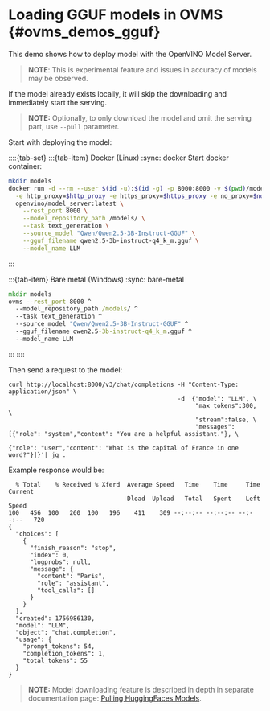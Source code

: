 # Loading GGUF models in OVMS {#ovms_demos_gguf}

This demo shows how to deploy  model with the OpenVINO Model Server.

> **NOTE**: This is experimental feature and issues in accuracy of models may be observed.

If the model already exists locally, it will skip the downloading and immediately start the serving.

> **NOTE:** Optionally, to only download the model and omit the serving part, use `--pull` parameter.

Start with deploying the model:

::::{tab-set}
:::{tab-item} Docker (Linux)
:sync: docker
Start docker container:
```bash
mkdir models
docker run -d --rm --user $(id -u):$(id -g) -p 8000:8000 -v $(pwd)/models:/models/:rw \
  -e http_proxy=$http_proxy -e https_proxy=$https_proxy -e no_proxy=$no_proxy \
  openvino/model_server:latest \
    --rest_port 8000 \
    --model_repository_path /models/ \
    --task text_generation \
    --source_model "Qwen/Qwen2.5-3B-Instruct-GGUF" \
    --gguf_filename qwen2.5-3b-instruct-q4_k_m.gguf \
    --model_name LLM
```
:::

:::{tab-item} Bare metal (Windows)
:sync: bare-metal
```bat
mkdir models
ovms --rest_port 8000 ^
  --model_repository_path /models/ ^
  --task text_generation ^
  --source_model "Qwen/Qwen2.5-3B-Instruct-GGUF" ^
  --gguf_filename qwen2.5-3b-instruct-q4_k_m.gguf ^
  --model_name LLM
```
:::
::::

Then send a request to the model:

```text
curl http://localhost:8000/v3/chat/completions -H "Content-Type: application/json" \
                                               -d '{"model": "LLM", \
                                                    "max_tokens":300, \
                                                    "stream":false, \
                                                    "messages": [{"role": "system","content": "You are a helpful assistant."}, \
                                                                 {"role": "user","content": "What is the capital of France in one word?"}]}'| jq .
```

Example response would be:

```text
  % Total    % Received % Xferd  Average Speed   Time    Time     Time  Current
                                 Dload  Upload   Total   Spent    Left  Speed
100   456  100   260  100   196    411    309 --:--:-- --:--:-- --:--:--   720
{
  "choices": [
    {
      "finish_reason": "stop",
      "index": 0,
      "logprobs": null,
      "message": {
        "content": "Paris",
        "role": "assistant",
        "tool_calls": []
      }
    }
  ],
  "created": 1756986130,
  "model": "LLM",
  "object": "chat.completion",
  "usage": {
    "prompt_tokens": 54,
    "completion_tokens": 1,
    "total_tokens": 55
  }
}
```

> **NOTE:** Model downloading feature is described in depth in separate documentation page: [Pulling HuggingFaces Models](../../docs/pull_hf_models.md).

